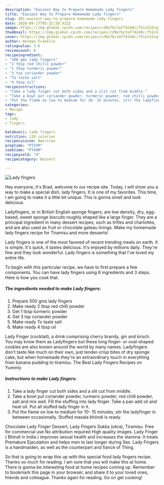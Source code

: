 ```yaml
---
description: "Easiest Way to Prepare Homemade Lady fingers"
title: "Easiest Way to Prepare Homemade Lady fingers"
slug: 401-easiest-way-to-prepare-homemade-lady-fingers
date: 2020-09-27T05:32:59.922Z
image: https://img-global.cpcdn.com/recipes/cd9e7bc3af74248c/751x532cq70/lady-fingers-recipe-main-photo.jpg
thumbnail: https://img-global.cpcdn.com/recipes/cd9e7bc3af74248c/751x532cq70/lady-fingers-recipe-main-photo.jpg
cover: https://img-global.cpcdn.com/recipes/cd9e7bc3af74248c/751x532cq70/lady-fingers-recipe-main-photo.jpg
author: Herman Franklin
ratingvalue: 3.6
reviewcount: 8
recipeingredient:
- "500 gms lady fingers"
- "2 tbsp red chilli powder"
- "1 tbsp turmeric powder"
- "3 tsp coriander powder"
- "To taste salt"
- "4 tbsp oil"
recipeinstructions:
- "Take a lady finger cut both sides and a slit cut from middle."
- "Take a bowl put coriander powder, turmeric powder, red chilli powder, salt and mix well. Fill the stuffing into lady finger. Take a pan add oil and heat oil. Put all stuffed lady finger in it."
- "Put the flame on low to medium for 10- 15 minutes, stir the ladyfinger in between occasionally. Stuffed masala bhiindi is ready."
categories:
- Recipe
tags:
- lady
- fingers

katakunci: lady fingers 
nutrition: 128 calories
recipecuisine: American
preptime: "PT25M"
cooktime: "PT49M"
recipeyield: "4"
recipecategory: Dessert

---
```



![Lady fingers](https://img-global.cpcdn.com/recipes/cd9e7bc3af74248c/751x532cq70/lady-fingers-recipe-main-photo.jpg)

Hey everyone, it's Brad, welcome to our recipe site. Today, I will show you a way to make a special dish, lady fingers. It is one of my favorites. This time, I am going to make it a little bit unique. This is gonna smell and look delicious.

Ladyfingers, or in British English sponge fingers, are low density, dry, egg-based, sweet sponge biscuits roughly shaped like a large finger. They are a principal ingredient in many dessert recipes, such as trifles and charlottes, and are also used as fruit or chocolate gateau linings. Make my homemade lady fingers recipe for Tiramisu and more desserts!

Lady fingers is one of the most favored of recent trending meals on earth. It is simple, it's quick, it tastes delicious. It's enjoyed by millions daily. They're fine and they look wonderful. Lady fingers is something that I've loved my entire life.


To begin with this particular recipe, we have to first prepare a few components. You can have lady fingers using 6 ingredients and 3 steps. Here is how you cook that.

<!--inarticleads1-->

##### The ingredients needed to make Lady fingers:

1. Prepare 500 gms lady fingers
1. Make ready 2 tbsp red chilli powder
1. Get 1 tbsp turmeric powder
1. Get 3 tsp coriander powder
1. Make ready To taste salt
1. Make ready 4 tbsp oil


Lady Finger (cocktail), a drink comprising cherry brandy, gin and kirsch. You may know them as Ladyfingers but these long finger- or oval-shaped cookies are also known around the world by many names. Ladyfingers don&#39;t taste like much on their own, just tender-crisp bites of dry sponge cake, but when homemade they&#39;re an extraordinary touch in everything from banana pudding to tiramisu. The Best Lady Fingers Recipes on Yummly 

<!--inarticleads2-->

##### Instructions to make Lady fingers:

1. Take a lady finger cut both sides and a slit cut from middle.
1. Take a bowl put coriander powder, turmeric powder, red chilli powder, salt and mix well. Fill the stuffing into lady finger. Take a pan add oil and heat oil. Put all stuffed lady finger in it.
1. Put the flame on low to medium for 10- 15 minutes, stir the ladyfinger in between occasionally. Stuffed masala bhiindi is ready.


Chocolate Lady Finger Dessert, Lady Fingers Sukka (okra), Tiramisu. Free for commercial use No attribution required High quality images. Lady Finger ( Bhindi in India ) improves sexual health and increases the stamina. It treats Premature Ejaculation and helps men to last longer during Sex. Lady Fingers is a handmaiden, as well as the counterpart and fiancé of Thing. 

So that is going to wrap this up with this special food lady fingers recipe. Thanks so much for reading. I am sure that you will make this at home. There is gonna be interesting food at home recipes coming up. Remember to bookmark this page in your browser, and share it to your loved ones, friends and colleague. Thanks again for reading. Go on get cooking!
